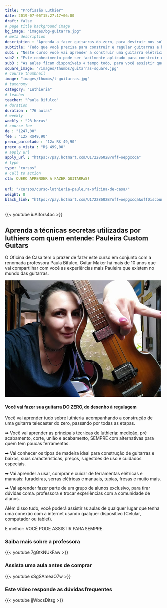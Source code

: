 ```yaml
---
title: "Profissão Luthier"
date: 2019-07-06T15:27:17+06:00
draft: false
# page title background image
bg_image: "images/bg-guitarra.jpg"
# meta description
description : "Aprenda a fazer guitarras do zero, para destruir nos solos e lucrar muito"
subtitle: "Tudo que você precisa para construir e regular guitarras e baixos de corpo sólido"
sub1 : "Neste curso você vai aprender a construir uma guitarra elétrica, modelo Telecaster: um design clássico criado pelo mestre Leo Fender."
sub2 : "Este conhecimento pode ser facilmente aplicado para construir qualquer instrumento de corpo sólido, inclusive contra-baixos elétricos."
sub3 : "As aulas ficam disponíveis o tempo todo, para você assistir quando quiser e de onde quiser. E você terá acesso a um grupo exclusivo no Telegram, para resolver todas as suas dúvidas."
square_image: "/images/thumbs/guitarras-square.jpg"
# course thumbnail
image: "images/thumbs/t-guitarras.jpg"
# taxonomy
category: "Luthieria"
# teacher
teacher: "Paula Bifulco"
# duration
duration : "76 aulas"
# weekly
weekly : "23 horas"
# course fee
de : "1247,00"
fee : "12x R$49,90"
preco_parcelado : "12x R$ 49,90"
preco_a_vista : "R$ 499,00"
# apply url
apply_url : "https://pay.hotmart.com/U17228602B?off=oepgxcqa"
# type
type: "cursos"
# Call to action
cta: QUERO APRENDER A FAZER GUITARRAS!

url: "/cursos/curso-luthieria-pauleira-oficina-de-casa/"
weight: 8
black_link: "https://pay.hotmart.com/U17228602B?off=oepgxcqa&offDiscount=BLACKNOVEMBER30"
---
```


{{< youtube iuAifors4oc >}}

## Aprenda a técnicas secretas utilizadas por luthiers com quem entende: Pauleira Custom Guitars
O Oficina de Casa tem o prazer de fazer este curso em conjunto com a renomada professora Paula Bifulco, Guitar Maker há mais de 10 anos que vai compartilhar com você as experiências mais Pauleira que existem no mundo das guitarras.

![Paula Bifulco, luthier, professora do curso de construção de guitarras](/otimizadas/paula-bifulco-luthier.jpg)

#### Você vai fazer sua guitarra DO ZERO, do desenho à regulagem

Você vai aprender tudo sobre luthieria, acompanhando a construção de uma guitarra telecaster do zero, passando por todas as etapas.

➡ Você vai aprender as principais técnicas de luthieria: medição, pré acabamento, corte, união e acabamento, SEMPRE com alternativas para quem tem poucas ferramentas.

➡ Vai conhecer os tipos de madeira ideal para construção de guitarras e baixos, suas características, preços, sugestões de uso e cuidados especiais.

➡ Vai aprender a usar, comprar e cuidar de ferramentas elétricas e manuais: furadeiras, serras elétricas e manuais, tupias, fresas e muito mais.

➡ Vai aprender fazer parte de um grupo de alunos exclusivo, para tirar dúvidas coma. professora e trocar experiências com a comunidade de alunos.

Além disso tudo, você poderá assistir as aulas de qualquer lugar que tenha uma conexão com a internet usando qualquer dispositivo (Celular, computador ou tablet).

E melhor: VOCÊ PODE ASSISTIR PARA SEMPRE.

### Saiba mais sobre a professora
{{< youtube 7gGtkNUkFaw >}}

### Assista uma aula antes de comprar
{{< youtube sSgSAmeaO7w >}}

### Este vídeo responde as dúvidas frequentes
{{< youtube jjWbcsDitsg >}}
